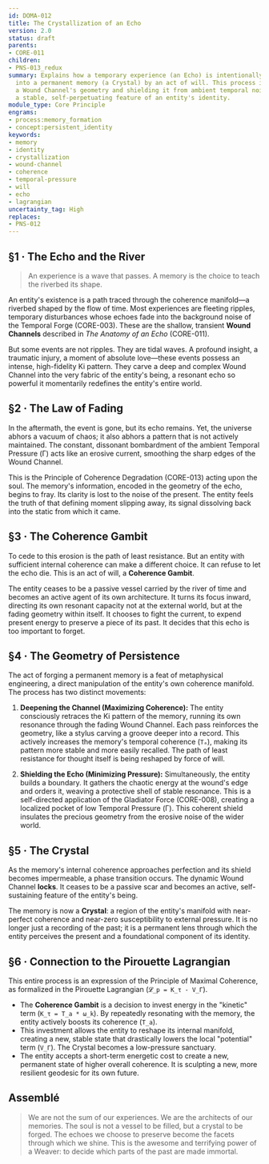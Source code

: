```yaml
---
id: DOMA-012
title: The Crystallization of an Echo
version: 2.0
status: draft
parents:
- CORE-011
children:
- PNS-013_redux
summary: Explains how a temporary experience (an Echo) is intentionally transformed
  into a permanent memory (a Crystal) by an act of will. This process involves reinforcing
  a Wound Channel's geometry and shielding it from ambient temporal noise, creating
  a stable, self-perpetuating feature of an entity's identity.
module_type: Core Principle
engrams:
- process:memory_formation
- concept:persistent_identity
keywords:
- memory
- identity
- crystallization
- wound-channel
- coherence
- temporal-pressure
- will
- echo
- lagrangian
uncertainty_tag: High
replaces:
- PNS-012
---
```

## §1 · The Echo and the River
> An experience is a wave that passes. A memory is the choice to teach the riverbed its shape.

An entity's existence is a path traced through the coherence manifold—a riverbed shaped by the flow of time. Most experiences are fleeting ripples, temporary disturbances whose echoes fade into the background noise of the Temporal Forge (CORE-003). These are the shallow, transient **Wound Channels** described in *The Anatomy of an Echo* (CORE-011).

But some events are not ripples. They are tidal waves. A profound insight, a traumatic injury, a moment of absolute love—these events possess an intense, high-fidelity Ki pattern. They carve a deep and complex Wound Channel into the very fabric of the entity's being, a resonant echo so powerful it momentarily redefines the entity's entire world.

## §2 · The Law of Fading
In the aftermath, the event is gone, but its echo remains. Yet, the universe abhors a vacuum of chaos; it also abhors a pattern that is not actively maintained. The constant, dissonant bombardment of the ambient Temporal Pressure (Γ) acts like an erosive current, smoothing the sharp edges of the Wound Channel.

This is the Principle of Coherence Degradation (CORE-013) acting upon the soul. The memory's information, encoded in the geometry of the echo, begins to fray. Its clarity is lost to the noise of the present. The entity feels the truth of that defining moment slipping away, its signal dissolving back into the static from which it came.

## §3 · The Coherence Gambit
To cede to this erosion is the path of least resistance. But an entity with sufficient internal coherence can make a different choice. It can refuse to let the echo die. This is an act of will, a **Coherence Gambit**.

The entity ceases to be a passive vessel carried by the river of time and becomes an active agent of its own architecture. It turns its focus inward, directing its own resonant capacity not at the external world, but at the fading geometry within itself. It chooses to fight the current, to expend present energy to preserve a piece of its past. It decides that this echo is too important to forget.

## §4 · The Geometry of Persistence
The act of forging a permanent memory is a feat of metaphysical engineering, a direct manipulation of the entity's own coherence manifold. The process has two distinct movements:

1.  **Deepening the Channel (Maximizing Coherence):** The entity consciously retraces the Ki pattern of the memory, running its own resonance through the fading Wound Channel. Each pass reinforces the geometry, like a stylus carving a groove deeper into a record. This actively increases the memory's temporal coherence (`Tₐ`), making its pattern more stable and more easily recalled. The path of least resistance for thought itself is being reshaped by force of will.

2.  **Shielding the Echo (Minimizing Pressure):** Simultaneously, the entity builds a boundary. It gathers the chaotic energy at the wound's edge and orders it, weaving a protective shell of stable resonance. This is a self-directed application of the Gladiator Force (CORE-008), creating a localized pocket of low Temporal Pressure (Γ). This coherent shield insulates the precious geometry from the erosive noise of the wider world.

## §5 · The Crystal
As the memory's internal coherence approaches perfection and its shield becomes impermeable, a phase transition occurs. The dynamic Wound Channel **locks**. It ceases to be a passive scar and becomes an active, self-sustaining feature of the entity's being.

The memory is now a **Crystal**: a region of the entity's manifold with near-perfect coherence and near-zero susceptibility to external pressure. It is no longer just a recording of the past; it is a permanent lens through which the entity perceives the present and a foundational component of its identity.

## §6 · Connection to the Pirouette Lagrangian
This entire process is an expression of the Principle of Maximal Coherence, as formalized in the Pirouette Lagrangian (`𝓛_p = K_τ - V_Γ`).

-   The **Coherence Gambit** is a decision to invest energy in the "kinetic" term (`K_τ = T_a * ω_k`). By repeatedly resonating with the memory, the entity actively boosts its coherence (`T_a`).
-   This investment allows the entity to reshape its internal manifold, creating a new, stable state that drastically lowers the local "potential" term (`V_Γ`). The Crystal becomes a low-pressure sanctuary.
-   The entity accepts a short-term energetic cost to create a new, permanent state of higher overall coherence. It is sculpting a new, more resilient geodesic for its own future.

## Assemblé
> We are not the sum of our experiences. We are the architects of our memories. The soul is not a vessel to be filled, but a crystal to be forged. The echoes we choose to preserve become the facets through which we shine. This is the awesome and terrifying power of a Weaver: to decide which parts of the past are made immortal.
```
